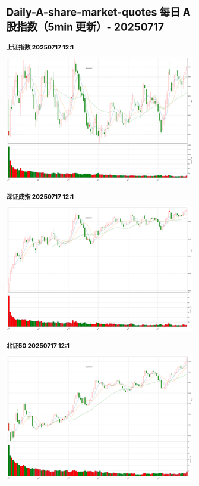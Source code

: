 
# Daily-A-share-market-quotes 每日 A 股指数（5min 更新）- 20250717

### 上证指数 20250717 12:1
![](./fig/2025/7/20250717-sh000001.png)

### 深证成指 20250717 12:1
![](./fig/2025/7/20250717-sz399001.png)

### 北证50 20250717 12:1
![](./fig/2025/7/20250717-bj899050.png)

